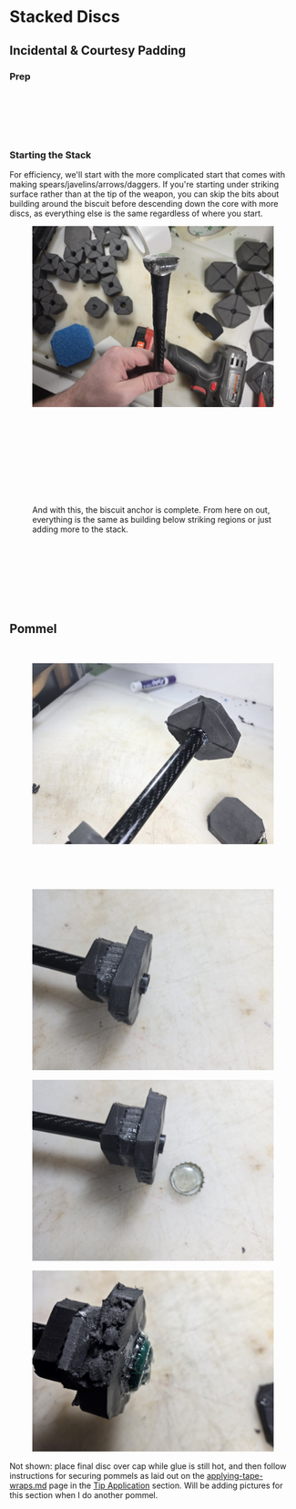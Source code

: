 # Stacked Discs

## Incidental & Courtesy Padding

### Prep

<figure><img src="../../../.gitbook/assets/stacked discs prep square.jpg" alt=""><figcaption></figcaption></figure>

<figure><img src="../../../.gitbook/assets/stacked discs prep octagonal.jpg" alt=""><figcaption></figcaption></figure>

<figure><img src="../../../.gitbook/assets/stacked discs prep holes punched.jpg" alt=""><figcaption></figcaption></figure>

### Starting the Stack

For efficiency, we'll start with the more complicated start that comes with making spears/javelins/arrows/daggers. If you're starting under striking surface rather than at the tip of the weapon, you can skip the bits about building around the biscuit before descending down the core with more discs, as everything else is the same regardless of where you start.

<figure><img src="../../../.gitbook/assets/biscuited_tip_complete (1).jpg" alt=""><figcaption></figcaption></figure>

<figure><img src="../../../.gitbook/assets/stacked_discs_on_core_ready.jpg" alt=""><figcaption></figcaption></figure>

<figure><img src="../../../.gitbook/assets/stacked_discs_on_core_start.jpg" alt=""><figcaption></figcaption></figure>





<figure><img src="../../../.gitbook/assets/stacked_discs_glued_to_biscuit (2).jpg" alt=""><figcaption></figcaption></figure>

<figure><img src="../../../.gitbook/assets/stacked_discs_biscuit_ring (1).jpg" alt=""><figcaption></figcaption></figure>

<figure><img src="../../../.gitbook/assets/stacked_discs_biscuit_ring_in_place.jpg" alt=""><figcaption><p>And with this, the biscuit anchor is complete. From here on out, everything is the same as building below striking regions or just adding more to the stack.</p></figcaption></figure>





<figure><img src="../../../.gitbook/assets/stacked_discs_glue_in_the_gap (2).jpg" alt=""><figcaption></figcaption></figure>

<figure><img src="../../../.gitbook/assets/stacked_discs_squeeze_out (2).jpg" alt=""><figcaption></figcaption></figure>

<figure><img src="../../../.gitbook/assets/stacked_discs_completed_spear.jpg" alt=""><figcaption></figcaption></figure>



<figure><img src="../../../.gitbook/assets/stacked_discs_skinned_surface.jpg" alt=""><figcaption></figcaption></figure>





## Pommel

<figure><img src="../../../.gitbook/assets/stacked_discs_pommel_start (1).jpg" alt=""><figcaption></figcaption></figure>

<figure><img src="../../../.gitbook/assets/stacked_discs_tacked_base (3).jpg" alt=""><figcaption></figcaption></figure>

<figure><img src="../../../.gitbook/assets/stacked_discs_2nd_disc (1).jpg" alt=""><figcaption></figcaption></figure>

<figure><img src="../../../.gitbook/assets/stacked_discs_3rd_disc (1).jpg" alt=""><figcaption></figcaption></figure>

<figure><img src="../../../.gitbook/assets/stacked_discs_protruding_core (1).jpg" alt=""><figcaption></figcaption></figure>

<figure><img src="../../../.gitbook/assets/stacked_discs_glue_filled_cap.jpg" alt=""><figcaption></figcaption></figure>

<figure><img src="../../../.gitbook/assets/stacked_discs_glue_covered_cap.jpg" alt=""><figcaption></figcaption></figure>

Not shown: place final disc over cap while glue is still hot, and then follow instructions for securing pommels as laid out on the [applying-tape-wraps.md](../applying-tape-wraps.md "mention") page in the [Tip Application](https://docs.foamdom.com/build-techniques/general/applying-tape-wraps#tip-application) section. Will be adding pictures for this section when I do another pommel.&#x20;
